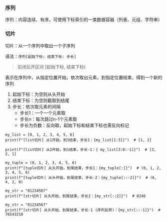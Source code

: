 ### 序列

序列：内容连续、有序，可使用下标索引的一类数据容器（列表、元组、字符串）

### 切片

切片：从一个序列中取出一个子序列

语法：`序列[起始下标: 结束下标: 步长]`

> 前闭后开区间 [起始下标, 结束下标)

表示在序列中，从指定位置开始，依次取出元素，到指定位置结束，得到一个新的序列

1. 起始下标：为空则从头开始
2. 结束下标：为空则截取到结尾
3. 步长：依次取元素的间隔
    - 步长1：一个一个元素取
    - 步长n：每次跳过n-1个元素取
    - 步长为负数：反向取，起始下标和结束下标也需反向标记

```
my_list = [0, 1, 2, 3, 4, 5, 6]
print(f"[list切片] 从1开始，到3结束，步长1：{my_list[1:3]}")  # [1, 2]

print(f"[list切片] 从2开始，到1结束，步长-1：{ my_list[3:0:-1]}")  # [3, 2, 1]

my_tuple = (0, 1, 2, 3, 4, 5, 6)
print(f"[tuple切片] 从头开始，到尾结束，步长1：{my_tuple[:]}")  # (0, 1, 2, 3, 4, 5, 6)
print(f"[tuple切片] 从头开始，到尾结束，步长-2：{my_tuple[::-2]}")  # (6, 4, 2, 0)

my_str = "01234567"
print(f"[str切片] 从头开始，到尾结束，步长2：{my_str[::2]}")  # 0246

my_str = "01234567"
print(f"[str切片] 从头开始，到尾结束，步长-1 (序列反转)：{my_str[::-1]}")  # 76543210
```